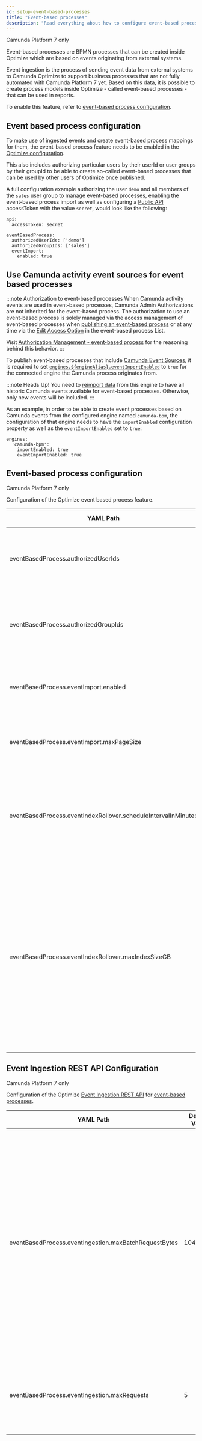 ```yaml
---
id: setup-event-based-processes
title: "Event-based processes"
description: "Read everything about how to configure event-based processes in Optimize."
---
```


<span class="badge badge--platform">Camunda Platform 7 only</span>

Event-based processes are BPMN processes that can be created inside Optimize which are based on events originating from external systems.

Event ingestion is the process of sending event data from external systems to Camunda Optimize to support business processes that are not fully automated with Camunda Platform 7 yet.
Based on this data, it is possible to create process models inside Optimize - called event-based processes - that can be used in reports.

To enable this feature, refer to [event-based process configuration](#event-based-process-configuration).

## Event based process configuration

To make use of ingested events and create event-based process mappings for them, the event-based process feature needs to be enabled in the [Optimize configuration](./system-configuration.md).

This also includes authorizing particular users by their userId or user groups by their groupId to be able to create so-called event-based processes that can be used by other users of Optimize once published.

A full configuration example authorizing the user `demo` and all members of the `sales` user group to manage event-based processes, enabling the event-based process import as well as configuring a [Public API](./system-configuration.md#public-api) accessToken with the value `secret`, would look like the following:

    api:
      accessToken: secret

    eventBasedProcess:
      authorizedUserIds: ['demo']
      authorizedGroupIds: ['sales']
      eventImport:
      	enabled: true

## Use Camunda activity event sources for event based processes

:::note Authorization to event-based processes
When Camunda activity events are used in event-based processes, Camunda Admin Authorizations are not inherited for the event-based process. The authorization to use an event-based process is solely managed via the access management of event-based processes when [publishing an event-based process](./../../../components/optimize/userguide/additional-features/event-based-processes.md/#publishing-an-event-based-process) or at any time via the [Edit Access Option](./../../../components/optimize/userguide/additional-features/event-based-processes.md/#event-based-process-list---edit-access) in the event-based process List.

Visit [Authorization Management - event-based process](./authorization-management.md/#event-based-processes) for the reasoning behind this behavior.
:::

To publish event-based processes that include [Camunda Event Sources](./../../../components/optimize/userguide/additional-features/event-based-processes.md/#camunda-events), it is required to set [`engines.${engineAlias}.eventImportEnabled`](./system-configuration-platform-7.md) to `true` for the connected engine the Camunda process originates from.

:::note Heads Up!
You need to [reimport data](./../migration-update/instructions.md/#force-reimport-of-engine-data-in-optimize) from this engine to have all historic Camunda events available for event-based processes. Otherwise, only new events will be included.
:::

As an example, in order to be able to create event processes based on Camunda events from the configured engine named `camunda-bpm`, the configuration of that engine needs to have the `importEnabled` configuration property as well as the `eventImportEnabled` set to `true`:

    engines:
      'camunda-bpm':
        importEnabled: true
        eventImportEnabled: true

## Event-based process configuration

<span class="badge badge--platform">Camunda Platform 7 only</span>

Configuration of the Optimize event based process feature.

| YAML Path                                                      | Default Value | Description                                                                                                                                                                                                                                                                                                                             |
| -------------------------------------------------------------- | ------------- | --------------------------------------------------------------------------------------------------------------------------------------------------------------------------------------------------------------------------------------------------------------------------------------------------------------------------------------- |
| eventBasedProcess.authorizedUserIds                            | [ ]           | A list of userIds that are authorized to manage (Create, Update, Publish & Delete) event based processes.                                                                                                                                                                                                                               |
| eventBasedProcess.authorizedGroupIds                           | [ ]           | A list of groupIds that are authorized to manage (Create, Update, Publish & Delete) event based processes.                                                                                                                                                                                                                              |
| eventBasedProcess.eventImport.enabled                          | false         | Determines whether this Optimize instance performs event based process instance import.                                                                                                                                                                                                                                                 |
| eventBasedProcess.eventImport.maxPageSize                      | 5000          | The batch size of events being correlated to process instances of event based processes.                                                                                                                                                                                                                                                |
| eventBasedProcess.eventIndexRollover.scheduleIntervalInMinutes | 10            | The interval in minutes at which to check whether the conditions for a rollover of eligible indices are met, triggering one if required. This value should be greater than 0.                                                                                                                                                           |
| eventBasedProcess.eventIndexRollover.maxIndexSizeGB            | 50            | Specifies the maximum total index size for events (excluding replicas). When shards get too large, query performance can slow down and rolling over an index can bring an improvement. Using this configuration, a rollover will occur when triggered and the current event index size matches or exceeds the maxIndexSizeGB threshold. |

## Event Ingestion REST API Configuration

<span class="badge badge--platform">Camunda Platform 7 only</span>

Configuration of the Optimize [Event Ingestion REST API](../../../apis-clients/optimize-api/event-ingestion.md) for [event-based processes](./../../../components/optimize/userguide/additional-features/event-based-processes.md).

| YAML Path                                             | Default Value | Description                                                                                                                                                                                                                                                                       |
| ----------------------------------------------------- | ------------- | --------------------------------------------------------------------------------------------------------------------------------------------------------------------------------------------------------------------------------------------------------------------------------- |
| eventBasedProcess.eventIngestion.maxBatchRequestBytes | 10485760      | Content length limit for an ingestion REST API bulk request in bytes. Requests will be rejected when exceeding that limit. Defaults to 10MB. In case this limit is raised you should carefully tune the heap memory accordingly, see Adjust Optimize heap size on how to do that. |
| eventBasedProcess.eventIngestion.maxRequests          | 5             | The maximum number of event ingestion requests that can be serviced at any given time.                                                                                                                                                                                            |
